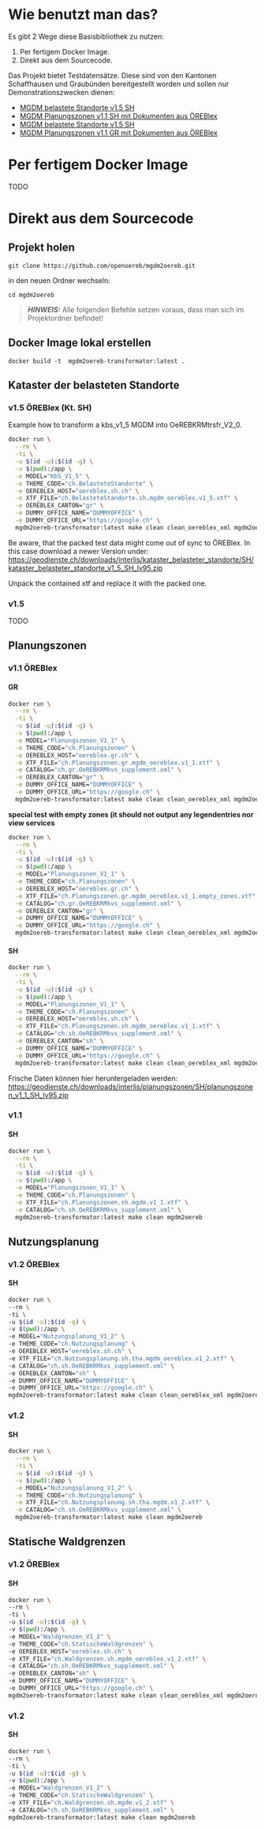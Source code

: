 # Wie benutzt man das?

Es gibt 2 Wege diese Basisbibliothek zu nutzen:

1. Per fertigem Docker Image.
1. Direkt aus dem Sourcecode.

Das Projekt bietet Testdatensätze. Diese sind von den Kantonen Schaffhausen und Graubünden bereitgestellt
worden und sollen nur Demonstrationszwecken dienen:

- [MGDM belastete Standorte v1.5 SH](data/ch.BelasteteStandorte.sh.mgdm_oereblex.v1_5.xtf)
- [MGDM Planungszonen v1.1 SH mit Dokumenten aus ÖREBlex](data/ch.Planungszonen.sh.mgdm_oereblex.v1_1.xtf)
- [MGDM belastete Standorte v1.5 SH](data/ch.Planungszonen.sh.mgdm.v1_1.xtf)
- [MGDM Planungszonen v1.1 GR mit Dokumenten aus ÖREBlex](data/ch.Planungszonen.gr.mgdm_oereblex.v1_1.xtf)

# Per fertigem Docker Image

TODO

# Direkt aus dem Sourcecode

## Projekt holen

```
git clone https://github.com/openoereb/mgdm2oereb.git
```

in den neuen Ordner wechseln:

```
cd mgdm2oereb
```
> **_HINWEIS:_**
Alle folgenden Befehle setzen voraus, dass man sich im Projektordner befindet!

## Docker Image lokal erstellen

```
docker build -t  mgdm2oereb-transformator:latest .
```

## Kataster der belasteten Standorte

### v1.5 ÖREBlex (Kt. SH)

Example how to transform a kbs_v1_5 MGDM into OeREBKRMtrsfr_V2_0.

```bash
docker run \
  --rm \
  -ti \
  -u $(id -u):$(id -g) \
  -v $(pwd):/app \
  -e MODEL="KbS_V1_5" \
  -e THEME_CODE="ch.BelasteteStandorte" \
  -e OEREBLEX_HOST="oereblex.sh.ch" \
  -e XTF_FILE="ch.BelasteteStandorte.sh.mgdm_oereblex.v1_5.xtf" \
  -e OEREBLEX_CANTON="gr" \
  -e DUMMY_OFFICE_NAME="DUMMYOFFICE" \
  -e DUMMY_OFFICE_URL="https://google.ch" \
  mgdm2oereb-transformator:latest make clean clean_oereblex_xml mgdm2oereb-oereblex
```

Be aware, that the packed test data might come out of sync to ÖREBlex. In this case download a newer Version
under: https://geodienste.ch/downloads/interlis/kataster_belasteter_standorte/SH/kataster_belasteter_standorte_v1_5_SH_lv95.zip

Unpack the contained xtf and replace it with the packed one.

### v1.5

TODO

## Planungszonen

### v1.1 ÖREBlex

#### GR

```bash
docker run \
  --rm \
  -ti \
  -u $(id -u):$(id -g) \
  -v $(pwd):/app \
  -e MODEL="Planungszonen_V1_1" \
  -e THEME_CODE="ch.Planungszonen" \
  -e OEREBLEX_HOST="oereblex.gr.ch" \
  -e XTF_FILE="ch.Planungszonen.gr.mgdm_oereblex.v1_1.xtf" \
  -e CATALOG="ch.gr.OeREBKRMkvs_supplement.xml" \
  -e OEREBLEX_CANTON="gr" \
  -e DUMMY_OFFICE_NAME="DUMMYOFFICE" \
  -e DUMMY_OFFICE_URL="https://google.ch" \
  mgdm2oereb-transformator:latest make clean clean_oereblex_xml mgdm2oereb-oereblex
```
**special test with empty zones (it should not output any legendentries nor view services**

```bash
docker run \
  --rm \
  -ti \
  -u $(id -u):$(id -g) \
  -v $(pwd):/app \
  -e MODEL="Planungszonen_V1_1" \
  -e THEME_CODE="ch.Planungszonen" \
  -e OEREBLEX_HOST="oereblex.gr.ch" \
  -e XTF_FILE="ch.Planungszonen.gr.mgdm_oereblex.v1_1.empty_zones.xtf" \
  -e CATALOG="ch.gr.OeREBKRMkvs_supplement.xml" \
  -e OEREBLEX_CANTON="gr" \
  -e DUMMY_OFFICE_NAME="DUMMYOFFICE" \
  -e DUMMY_OFFICE_URL="https://google.ch" \
  mgdm2oereb-transformator:latest make clean clean_oereblex_xml mgdm2oereb-oereblex
```

#### SH

```bash
docker run \
  --rm \
  -ti \
  -u $(id -u):$(id -g) \
  -v $(pwd):/app \
  -e MODEL="Planungszonen_V1_1" \
  -e THEME_CODE="ch.Planungszonen" \
  -e OEREBLEX_HOST="oereblex.sh.ch" \
  -e XTF_FILE="ch.Planungszonen.sh.mgdm_oereblex.v1_1.xtf" \
  -e CATALOG="ch.sh.OeREBKRMkvs_supplement.xml" \
  -e OEREBLEX_CANTON="sh" \
  -e DUMMY_OFFICE_NAME="DUMMYOFFICE" \
  -e DUMMY_OFFICE_URL="https://google.ch" \
  mgdm2oereb-transformator:latest make clean clean_oereblex_xml mgdm2oereb-oereblex
```

Frische Daten können hier heruntergeladen werden:
https://geodienste.ch/downloads/interlis/planungszonen/SH/planungszonen_v1_1_SH_lv95.zip

### v1.1

#### SH

```bash
docker run \
  --rm \
  -ti \
  -u $(id -u):$(id -g) \
  -v $(pwd):/app \
  -e MODEL="Planungszonen_V1_1" \
  -e THEME_CODE="ch.Planungszonen" \
  -e XTF_FILE="ch.Planungszonen.sh.mgdm.v1_1.xtf" \
  -e CATALOG="ch.sh.OeREBKRMkvs_supplement.xml" \
  mgdm2oereb-transformator:latest make clean mgdm2oereb
```

## Nutzungsplanung

### v1.2 ÖREBlex

#### SH

```bash
docker run \
--rm \
-ti \
-u $(id -u):$(id -g) \
-v $(pwd):/app \
-e MODEL="Nutzungsplanung_V1_2" \
-e THEME_CODE="ch.Nutzungsplanung" \
-e OEREBLEX_HOST="oereblex.sh.ch" \
-e XTF_FILE="ch.Nutzungsplanung.sh.tha.mgdm_oereblex.v1_2.xtf" \
-e CATALOG="ch.sh.OeREBKRMkvs_supplement.xml" \
-e OEREBLEX_CANTON="sh" \
-e DUMMY_OFFICE_NAME="DUMMYOFFICE" \
-e DUMMY_OFFICE_URL="https://google.ch" \
mgdm2oereb-transformator:latest make clean clean_oereblex_xml mgdm2oereb-oereblex 
```

### v1.2

#### SH

```bash
docker run \
  --rm \
  -ti \
  -u $(id -u):$(id -g) \
  -v $(pwd):/app \
  -e MODEL="Nutzungsplanung_V1_2" \
  -e THEME_CODE="ch.Nutzungsplanung" \
  -e XTF_FILE="ch.Nutzungsplanung.sh.tha.mgdm.v1_2.xtf" \
  -e CATALOG="ch.sh.OeREBKRMkvs_supplement.xml" \
  mgdm2oereb-transformator:latest make clean mgdm2oereb
```

## Statische Waldgrenzen

### v1.2 ÖREBlex

#### SH

```bash
docker run \
--rm \
-ti \
-u $(id -u):$(id -g) \
-v $(pwd):/app \
-e MODEL="Waldgrenzen_V1_2" \
-e THEME_CODE="ch.StatischeWaldgrenzen" \
-e OEREBLEX_HOST="oereblex.sh.ch" \
-e XTF_FILE="ch.Waldgrenzen.sh.mgdm_oereblex.v1_2.xtf" \
-e CATALOG="ch.sh.OeREBKRMkvs_supplement.xml" \
-e OEREBLEX_CANTON="sh" \
-e DUMMY_OFFICE_NAME="DUMMYOFFICE" \
-e DUMMY_OFFICE_URL="https://google.ch" \
mgdm2oereb-transformator:latest make clean clean_oereblex_xml mgdm2oereb-oereblex 
```

### v1.2

#### SH

```bash
docker run \
--rm \
-ti \
-u $(id -u):$(id -g) \
-v $(pwd):/app \
-e MODEL="Waldgrenzen_V1_2" \
-e THEME_CODE="ch.StatischeWaldgrenzen" \
-e XTF_FILE="ch.Waldgrenzen.sh.mgdm.v1_2.xtf" \
-e CATALOG="ch.sh.OeREBKRMkvs_supplement.xml" \
mgdm2oereb-transformator:latest make clean mgdm2oereb
```